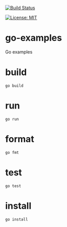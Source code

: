 [![Build Status](https://travis-ci.org/claudioaltamura/go-examples.svg?branch=master)](https://travis-ci.org/claudioaltamura/go-examples)

[![License: MIT](https://img.shields.io/badge/License-MIT-yellow.svg)](https://opensource.org/licenses/MIT)

# go-examples
Go examples

# build
    go build

# run
    go run

# format
    go fmt

# test
    go test

# install
    go install